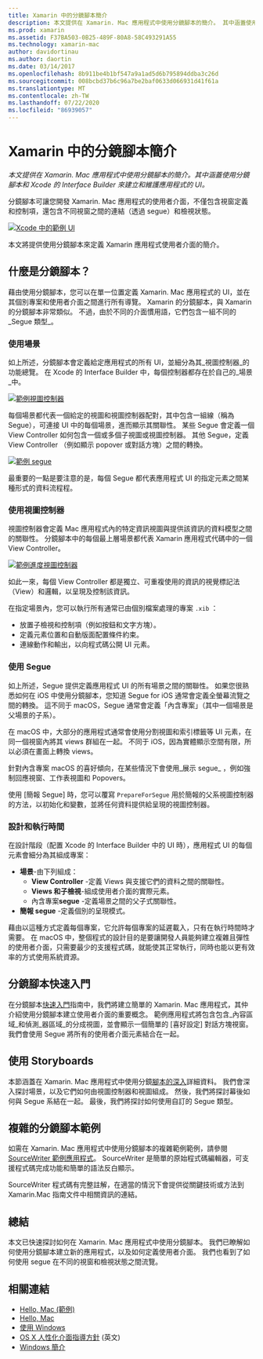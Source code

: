```yaml
---
title: Xamarin 中的分鏡腳本簡介
description: 本文提供在 Xamarin. Mac 應用程式中使用分鏡腳本的簡介。 其中涵蓋使用分鏡腳本和 Xcode 的 Interface Builder 建立與維護應用程式的 UI。
ms.prod: xamarin
ms.assetid: F37BA503-0B25-489F-80A8-58C493291A55
ms.technology: xamarin-mac
author: davidortinau
ms.author: daortin
ms.date: 03/14/2017
ms.openlocfilehash: 8b911be4b1bf547a9a1ad5d6b795894ddba3c26d
ms.sourcegitcommit: 008bcbd37b6c96a7be2baf0633d066931d41f61a
ms.translationtype: MT
ms.contentlocale: zh-TW
ms.lasthandoff: 07/22/2020
ms.locfileid: "86939057"
---
```

# <a name="introduction-to-storyboards-in-xamarinmac"></a>Xamarin 中的分鏡腳本簡介

_本文提供在 Xamarin. Mac 應用程式中使用分鏡腳本的簡介。其中涵蓋使用分鏡腳本和 Xcode 的 Interface Builder 來建立和維護應用程式的 UI。_

分鏡腳本可讓您開發 Xamarin. Mac 應用程式的使用者介面，不僅包含視窗定義和控制項，還包含不同視窗之間的連結（透過 segue）和檢視狀態。

[![Xcode 中的範例 UI](images/intro01.png)](images/intro01.png#lightbox)

本文將提供使用分鏡腳本來定義 Xamarin 應用程式使用者介面的簡介。

<a name="What-are-Storyboards"></a>

## <a name="what-are-storyboards"></a>什麼是分鏡腳本？

藉由使用分鏡腳本，您可以在單一位置定義 Xamarin. Mac 應用程式的 UI，並在其個別專案和使用者介面之間進行所有導覽。 Xamarin 的分鏡腳本，與 Xamarin 的分鏡腳本非常類似。 不過，由於不同的介面慣用語，它們包含一組不同的_Segue 類型_。

<a name="Working-with-Scenes"></a>

### <a name="working-with-scenes"></a>使用場景

如上所述，分鏡腳本會定義給定應用程式的所有 UI，並細分為其_視圖控制器_的功能總覽。 在 Xcode 的 Interface Builder 中，每個控制器都存在於自己的_場景_中。

[![範例視圖控制器](images/intro02.png)](images/intro02.png#lightbox)

每個場景都代表一個給定的視圖和視圖控制器配對，其中包含一組線（稱為 Segue），可連接 UI 中的每個場景，進而顯示其關聯性。 某些 Segue 會定義一個 View Controller 如何包含一個或多個子視圖或視圖控制器。 其他 Segue，定義 View Controller （例如顯示 popover 或對話方塊）之間的轉換。 

[![範例 segue](images/intro03.png)](images/intro03.png#lightbox)

最重要的一點是要注意的是，每個 Segue 都代表應用程式 UI 的指定元素之間某種形式的資料流程程。

<a name="Working-with-View-Controllers"></a>

### <a name="working-with-view-controllers"></a>使用視圖控制器

視圖控制器會定義 Mac 應用程式內的特定資訊視圖與提供該資訊的資料模型之間的關聯性。 分鏡腳本中的每個最上層場景都代表 Xamarin 應用程式代碼中的一個 View Controller。

[![範例進度視圖控制器](images/intro04.png)](images/intro04.png#lightbox)

如此一來，每個 View Controller 都是獨立、可重複使用的資訊的視覺標記法（View）和邏輯，以呈現及控制該資訊。

在指定場景內，您可以執行所有通常已由個別檔案處理的專案 `.xib` ： 

- 放置子檢視和控制項（例如按鈕和文字方塊）。
- 定義元素位置和自動版面配置條件約束。
- 連線動作和輸出，以向程式碼公開 UI 元素。

<a name="Working-with-Segues"></a>

### <a name="working-with-segues"></a>使用 Segue

如上所述，Segue 提供定義應用程式 UI 的所有場景之間的關聯性。 如果您很熟悉如何在 iOS 中使用分鏡腳本，您知道 Segue for iOS 通常會定義全螢幕流覽之間的轉換。 這不同于 macOS，Segue 通常會定義「內含專案」（其中一個場景是父場景的子系）。

在 macOS 中，大部分的應用程式通常會使用分割視圖和索引標籤等 UI 元素，在同一個視窗內將其 views 群組在一起。 不同于 iOS，因為實體顯示空間有限，所以必須在畫面上轉換 views。

針對內含專案 macOS 的喜好傾向，在某些情況下會使用_展示 segue_ ，例如強制回應視窗、工作表視圖和 Popovers。

使用 [簡報 Segue] 時，您可以覆寫 `PrepareForSegue` 用於簡報的父系視圖控制器的方法，以初始化和變數，並將任何資料提供給呈現的視圖控制器。

<a name="Design-and-Run-Times"></a>

### <a name="design-and-run-times"></a>設計和執行時間

在設計階段（配置 Xcode 的 Interface Builder 中的 UI 時），應用程式 UI 的每個元素會細分為其組成專案：

- **場景**-由下列組成：
  - **View Controller** -定義 Views 與支援它們的資料之間的關聯性。
  - **Views 和子檢視**-組成使用者介面的實際元素。
  - 內含專案**segue** -定義場景之間的父子式關聯性。
- **簡報 segue** -定義個別的呈現模式。 

藉由以這種方式定義每個專案，它允許每個專案的延遲載入，只有在執行時間時才需要。 在 macOS 中，整個程式的設計目的是要讓開發人員能夠建立複雜且彈性的使用者介面，只需要最少的支援程式碼，就能使其正常執行，同時也能以更有效率的方式使用系統資源。

<a name="Storyboard-Quick-Start"></a>

## <a name="storyboard-quick-start"></a>分鏡腳本快速入門

在分鏡腳本[快速入門](~/mac/platform/storyboards/quickstart.md)指南中，我們將建立簡單的 Xamarin. Mac 應用程式，其仲介紹使用分鏡腳本建立使用者介面的重要概念。 範例應用程式將包含包含_內容區域_和偵測_器區域_的分成視圖，並會顯示一個簡單的 [喜好設定] 對話方塊視窗。 我們會使用 Segue 將所有的使用者介面元素結合在一起。

<a name="Working-with-Storyboards"></a>

## <a name="working-with-storyboards"></a>使用 Storyboards

本節涵蓋在 Xamarin. Mac 應用程式中使用分鏡[腳本的深入](~/mac/platform/storyboards/indepth.md)詳細資料。 我們會深入探討場景，以及它們如何由視圖控制器和視圖組成。 然後，我們將探討幕後如何與 Segue 系結在一起。 最後，我們將探討如何使用自訂的 Segue 類型。 

<a name="Complex-Storyboard-Example"></a>

## <a name="complex-storyboard-example"></a>複雜的分鏡腳本範例

如需在 Xamarin. Mac 應用程式中使用分鏡腳本的複雜範例範例，請參閱[SourceWriter 範例應用程式](https://docs.microsoft.com/samples/xamarin/mac-samples/sourcewriter)。 SourceWriter 是簡單的原始程式碼編輯器，可支援程式碼完成功能和簡單的語法反白顯示。

SourceWriter 程式碼有完整註解，在適當的情況下會提供從關鍵技術或方法到 Xamarin.Mac 指南文件中相關資訊的連結。

<a name="Summary"></a>

## <a name="summary"></a>總結

本文已快速探討如何在 Xamarin. Mac 應用程式中使用分鏡腳本。 我們已瞭解如何使用分鏡腳本建立新的應用程式，以及如何定義使用者介面。 我們也看到了如何使用 segue 在不同的視窗和檢視狀態之間流覽。

## <a name="related-links"></a>相關連結

- [Hello, Mac (範例)](https://docs.microsoft.com/samples/xamarin/mac-samples/hello-mac)
- [Hello, Mac](~/mac/get-started/hello-mac.md)
- [使用 Windows](~/mac/user-interface/window.md)
- [OS X 人性化介面指導方針](https://developer.apple.com/library/mac/documentation/UserExperience/Conceptual/OSXHIGuidelines/) \(英文\)
- [Windows 簡介](https://developer.apple.com/library/mac/documentation/Cocoa/Conceptual/WinPanel/Introduction.html#//apple_ref/doc/uid/10000031-SW1)
